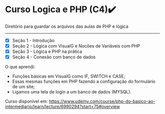 # Curso Logica e PHP (C4)✔️
Diretório para guardar os arquivos das aulas de PHP e lógica
 ***
- [x] Seção 1 - Introdução 
- [x] Seção 2 - Lógica com VisualG e Nocões de Variáveis com PHP
- [x] Seção 3 -  Lógica e PHP na prática
- [x] Seção 4 -  Conexão com banco de dados 

 O que aprendi:
 * Funções básicas em VisualG como IF, SWITCH e CASE;
 * Essas mesmas funções em PHP fazendo a configuração do formulário de um site;
 * Ligamos uma tela de login a um banco de dados (MYSQL).
  
Curso disponível em: https://www.udemy.com/course/php-do-basico-ao-intermediario/learn/lecture/6990294?start=75#overview
